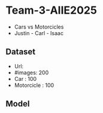 # Team-3-AIIE2025

* Cars vs Motorcicles
* Justin - Carl - Isaac

## Dataset

* Url:
* #images: 200
* Car : 100
* Motorcicle : 100


## Model

